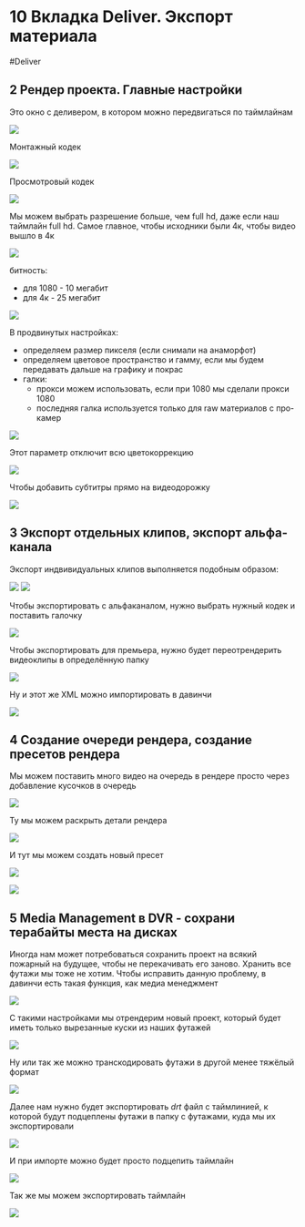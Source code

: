 # 10 Вкладка Deliver. Экспорт материала
#Deliver

## 2 Рендер проекта. Главные настройки

Это окно с деливером, в котором можно передвигаться по таймлайнам 

![](_png/Pasted%20image%2020230518122948.png)

Монтажный кодек

![](_png/Pasted%20image%2020230518123850.png)

Просмотровый кодек

![](_png/Pasted%20image%2020230518123854.png)

Мы можем выбрать разрешение больше, чем full hd, даже если наш таймлайн  full hd. Самое главное, чтобы исходники были 4к, чтобы видео вышло в 4к

![](_png/Pasted%20image%2020230518124159.png)

битность:
- для 1080 - 10 мегабит
- для 4к - 25 мегабит 

![](_png/ae65bea7ce1743b35aedfbdbf4d99941.png)

В продвинутых настройках:
- определяем размер пикселя (если снимали на анаморфот)
- определяем цветовое пространство и гамму, если мы будем передавать дальше на графику и покрас
- галки:
	- прокси можем использовать, если при 1080 мы сделали прокси 1080
	- последняя галка используется только для raw материалов с про-камер

![](_png/5163c75bdf8a4f7fa2cc1b0ad97221fc.png)

Этот параметр отключит всю цветокоррекцию

![](_png/d0b2cca52f9feafe0fdcc60487d7c32b.png)

Чтобы добавить субтитры прямо на видеодорожку

![](_png/a7f6eb044632f6e5a200a8afb45a4926.png)

## 3 Экспорт отдельных клипов, экспорт альфа-канала

Экспорт индвивидуальных клипов выполняется подобным образом:

![](_png/c7ea790649a176513e64e332c527f422.png)
![](_png/f698c8765000e106eb123b19cee23c17.png)

Чтобы экспортировать с альфаканалом, нужно выбрать нужный кодек и поставить галочку

![](_png/5802d9d4131d99c3de5102cfa0e32a26.png)

Чтобы экспортировать для премьера, нужно будет переотрендерить видеоклипы в определённую папку

![](_png/4ca9bc60e0bf5f271acd75ad1fb96302.png)

Ну и этот же XML можно импортировать в давинчи

![](_png/f6bd0b71454269bf07541083674dbd3b.png)

## 4 Создание очереди рендера, создание пресетов рендера

Мы можем поставить много видео на очередь в рендере просто через добавление кусочков в очередь

![](_png/200550abb64ae1b952bc70c41a9c1a6f.png)

Ту мы можем раскрыть детали рендера

![](_png/fe306a8c742f5f1b67be1d718e56edcb.png)

И тут мы можем создать новый пресет

![](_png/5a17ac51ea4bbca03b3c744db94ce6fa.png)

![](_png/b1a86269aa73fe36c789b4c2b98170a7.png)

## 5 Media Management в DVR - сохрани терабайты места на дисках

Иногда нам может потребоваться сохранить проект на всякий пожарный на будущее, чтобы не перекачивать его заново. Хранить все футажи мы тоже не хотим. Чтобы исправить данную проблему, в давинчи есть такая функция, как медиа менеджмент 

![](_png/edbe346f1fbf3d0043271dca589d1e55.png)

С такими настройками мы отрендерим новый проект, который будет иметь только вырезанные куски из наших футажей 

![](_png/ae531676124b689bd39dd2e09f4d39cf.png)

Ну или так же можно транскодировать футажи в другой менее тяжёлый формат

![](_png/3525783876fd818f053add075d2acf24.png)

Далее нам нужно будет экспортировать *drt* файл с таймлинией, к которой будут подцеплены футажи в папку с футажами, куда мы их экспортировали 

![](_png/95aa0e010093541af81dab9d3b4bbbf5.png)

И при импорте можно будет просто подцепить таймлайн

![](_png/fe6a3dfa89a14612ba59ef24a717d73d.png)

Так же мы можем экспортировать таймлайн

![](_png/935a780130f20dea38a91a8463e5ba3c.png)

